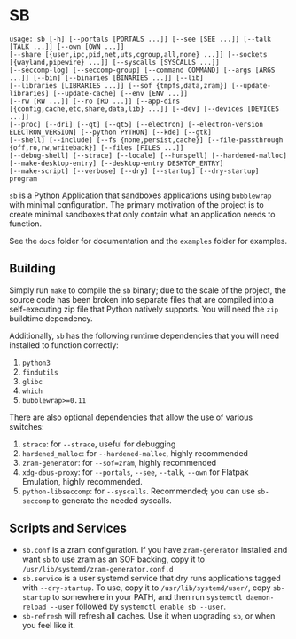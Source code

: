 # SB

```
usage: sb [-h] [--portals [PORTALS ...]] [--see [SEE ...]] [--talk [TALK ...]] [--own [OWN ...]]
[--share [{user,ipc,pid,net,uts,cgroup,all,none} ...]] [--sockets [{wayland,pipewire} ...]] [--syscalls [SYSCALLS ...]]
[--seccomp-log] [--seccomp-group] [--command COMMAND] [--args [ARGS ...]] [--bin] [--binaries [BINARIES ...]] [--lib]
[--libraries [LIBRARIES ...]] [--sof {tmpfs,data,zram}] [--update-libraries] [--update-cache] [--env [ENV ...]]
[--rw [RW ...]] [--ro [RO ...]] [--app-dirs [{config,cache,etc,share,data,lib} ...]] [--dev] [--devices [DEVICES ...]]
[--proc] [--dri] [--qt] [--qt5] [--electron] [--electron-version ELECTRON_VERSION] [--python PYTHON] [--kde] [--gtk]
[--shell] [--include] [--fs {none,persist,cache}] [--file-passthrough {off,ro,rw,writeback}] [--files [FILES ...]]
[--debug-shell] [--strace] [--locale] [--hunspell] [--hardened-malloc] [--make-desktop-entry] [--desktop-entry DESKTOP_ENTRY]
[--make-script] [--verbose] [--dry] [--startup] [--dry-startup]
program
```

`sb` is a Python Application that sandboxes applications using `bubblewrap` with minimal configuration. The primary motivation of the project is to create minimal sandboxes that only contain what an application needs to function.

See the `docs` folder for documentation and the `examples` folder for examples.

## Building

Simply run `make` to compile the `sb` binary; due to the scale of the project, the source code has been broken into separate files that are compiled into a self-executing zip file that Python natively supports. You will need the `zip` buildtime dependency.

Additionally, `sb` has the following runtime dependencies that you will need installed to function correctly:
1. `python3`
2. `findutils`
3. `glibc`
4. `which`
5. `bubblewrap>=0.11`

There are also optional dependencies that allow the use of various switches:
1. `strace`: for `--strace`, useful for debugging
2. `hardened_malloc`: for `--hardened-malloc`, highly recommended
3. `zram-generator`: for `--sof=zram`, highly recommended
4. `xdg-dbus-proxy`: for `--portals`, `--see`, `--talk`, `--own` for Flatpak Emulation, highly recommended.
5. `python-libseccomp`: for `--syscalls`. Recommended; you can use `sb-seccomp` to generate the needed syscalls.

## Scripts and Services

* `sb.conf` is a zram configuration. If you have `zram-generator` installed and want `sb` to use zram as an SOF backing, copy it to `/usr/lib/systemd/zram-generator.conf.d`
* `sb.service` is a user systemd service that dry runs applications tagged with `--dry-startup`. To use, copy it to `/usr/lib/systemd/user/`, copy `sb-startup` to somewhere in your PATH, and then run `systemctl daemon-reload --user` followed by `systemctl enable sb --user`.
* `sb-refresh` will refresh all caches. Use it when upgrading `sb`, or when you feel like it.
